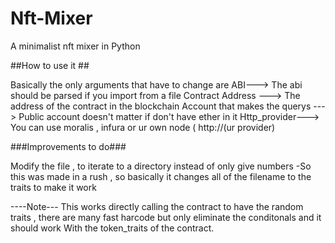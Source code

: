 # Nft-Mixer
A minimalist nft mixer in Python

##How to use it ##

Basically the only arguments that have to change are 
ABI---> The abi should be parsed if you import from a file
Contract Address ---> The address of the contract in the blockchain
Account that makes the querys ---> Public account doesn't matter if don't have ether in it
Http_provider---> You can use moralis , infura or ur own node ( http://(ur provider)


###Improvements to do###

Modify the file , to iterate to a directory instead of only give numbers
  -So this was made in a rush , so basically it changes all of the filename to the traits to make it work
  
 ----Note---
 This works directly calling the contract to have the random traits , there are many fast harcode but only eliminate the conditonals and it should work 
 With the token_traits of the contract.
 
 
